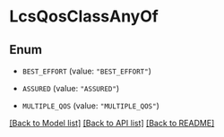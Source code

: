 # LcsQosClassAnyOf

## Enum


* `BEST_EFFORT` (value: `"BEST_EFFORT"`)

* `ASSURED` (value: `"ASSURED"`)

* `MULTIPLE_QOS` (value: `"MULTIPLE_QOS"`)


[[Back to Model list]](../README.md#documentation-for-models) [[Back to API list]](../README.md#documentation-for-api-endpoints) [[Back to README]](../README.md)


